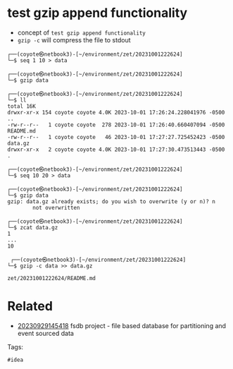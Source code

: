 # test gzip append functionality

- concept of `test gzip append functionality`
- `gzip -c` will compress the file to stdout

```
┌──(coyote㉿netbook3)-[~/environment/zet/20231001222624]
└─$ seq 1 10 > data

┌──(coyote㉿netbook3)-[~/environment/zet/20231001222624]
└─$ gzip data

┌──(coyote㉿netbook3)-[~/environment/zet/20231001222624]
└─$ ll
total 16K
drwxr-xr-x 154 coyote coyote 4.0K 2023-10-01 17:26:24.228041976 -0500 ..
-rw-r--r--   1 coyote coyote  278 2023-10-01 17:26:40.660407094 -0500 README.md
-rw-r--r--   1 coyote coyote   46 2023-10-01 17:27:27.725452423 -0500 data.gz
drwxr-xr-x   2 coyote coyote 4.0K 2023-10-01 17:27:30.473513443 -0500 .

┌──(coyote㉿netbook3)-[~/environment/zet/20231001222624]
└─$ seq 10 20 > data

┌──(coyote㉿netbook3)-[~/environment/zet/20231001222624]
└─$ gzip data
gzip: data.gz already exists; do you wish to overwrite (y or n)? n
        not overwritten

┌──(coyote㉿netbook3)-[~/environment/zet/20231001222624]
└─$ zcat data.gz
1
...
10

 ┌──(coyote㉿netbook3)-[~/environment/zet/20231001222624]
└─$ gzip -c data >> data.gz
```

` zet/20231001222624/README.md `

# Related

- [20230929145418](/zet/20230929145418/README.md) fsdb project - file based database for partitioning and event sourced data

Tags:

    #idea
